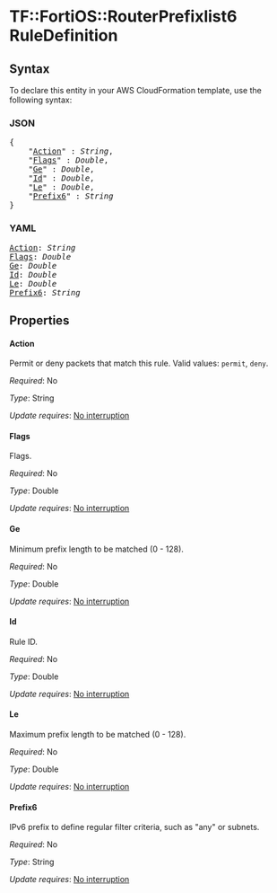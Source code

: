 # TF::FortiOS::RouterPrefixlist6 RuleDefinition

## Syntax

To declare this entity in your AWS CloudFormation template, use the following syntax:

### JSON

<pre>
{
    "<a href="#action" title="Action">Action</a>" : <i>String</i>,
    "<a href="#flags" title="Flags">Flags</a>" : <i>Double</i>,
    "<a href="#ge" title="Ge">Ge</a>" : <i>Double</i>,
    "<a href="#id" title="Id">Id</a>" : <i>Double</i>,
    "<a href="#le" title="Le">Le</a>" : <i>Double</i>,
    "<a href="#prefix6" title="Prefix6">Prefix6</a>" : <i>String</i>
}
</pre>

### YAML

<pre>
<a href="#action" title="Action">Action</a>: <i>String</i>
<a href="#flags" title="Flags">Flags</a>: <i>Double</i>
<a href="#ge" title="Ge">Ge</a>: <i>Double</i>
<a href="#id" title="Id">Id</a>: <i>Double</i>
<a href="#le" title="Le">Le</a>: <i>Double</i>
<a href="#prefix6" title="Prefix6">Prefix6</a>: <i>String</i>
</pre>

## Properties

#### Action

Permit or deny packets that match this rule. Valid values: `permit`, `deny`.

_Required_: No

_Type_: String

_Update requires_: [No interruption](https://docs.aws.amazon.com/AWSCloudFormation/latest/UserGuide/using-cfn-updating-stacks-update-behaviors.html#update-no-interrupt)

#### Flags

Flags.

_Required_: No

_Type_: Double

_Update requires_: [No interruption](https://docs.aws.amazon.com/AWSCloudFormation/latest/UserGuide/using-cfn-updating-stacks-update-behaviors.html#update-no-interrupt)

#### Ge

Minimum prefix length to be matched (0 - 128).

_Required_: No

_Type_: Double

_Update requires_: [No interruption](https://docs.aws.amazon.com/AWSCloudFormation/latest/UserGuide/using-cfn-updating-stacks-update-behaviors.html#update-no-interrupt)

#### Id

Rule ID.

_Required_: No

_Type_: Double

_Update requires_: [No interruption](https://docs.aws.amazon.com/AWSCloudFormation/latest/UserGuide/using-cfn-updating-stacks-update-behaviors.html#update-no-interrupt)

#### Le

Maximum prefix length to be matched (0 - 128).

_Required_: No

_Type_: Double

_Update requires_: [No interruption](https://docs.aws.amazon.com/AWSCloudFormation/latest/UserGuide/using-cfn-updating-stacks-update-behaviors.html#update-no-interrupt)

#### Prefix6

IPv6 prefix to define regular filter criteria, such as "any" or subnets.

_Required_: No

_Type_: String

_Update requires_: [No interruption](https://docs.aws.amazon.com/AWSCloudFormation/latest/UserGuide/using-cfn-updating-stacks-update-behaviors.html#update-no-interrupt)

